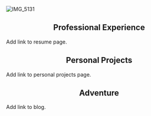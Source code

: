 ![IMG_5131](https://github.com/user-attachments/assets/3357f84e-4455-4689-98d3-301fca8f01a0)

<center>
  <h2>Professional Experience</h2>
</center>

Add link to resume page.

<center>
  <h2>Personal Projects</h2>
</center>

Add link to personal projects page.

<center>
  <h2>Adventure</h2>
</center>

Add link to blog.
